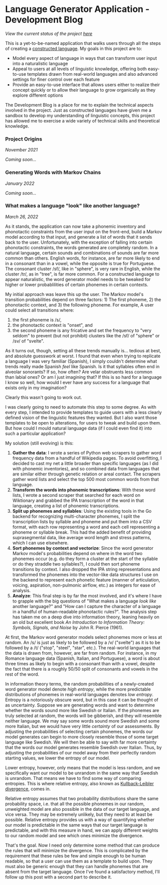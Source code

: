 # Language Generator Application - Development Blog
_View the current status of the project [here](https://lang-gen.herokuapp.com/)_

This is a yet-to-be-named application that walks users through all the steps of creating a [constructed language](https://en.wikipedia.org/wiki/Constructed_language). My goals in this project are to:
- Model every aspect of language in ways that can transform user input into a naturalistic language
- Appeal to users at all levels of linguistic knowledge, offering both easy-to-use templates drawn from real-world languages and also advanced settings for finer control over each feature
- Provide an easy-to-use interface that allows users either to realize their concept quickly or to allow their language to grow organically as they explore different options

The Development Blog is a place for me to explain the technical aspects involved in the project. Just as constructed languages have given me a sandbox to develop my understanding of linguistic concepts, this project has allowed me to exercise a wide variety of technical skills and theoretical knowledge. 

### Project Origins
_November 2021_

_Coming soon..._ 


### Generating Words with Markov Chains
_January 2022_

_Coming soon..._


### What makes a language "look" like another language?
_March 26, 2022_

As it stands, the application can now take a phonemic inventory and phonotactic constraints from the user input on the front-end, build a Markov model according to that input, and generate a list of words that it sends back to the user. Unfortunately, with the exception of falling into certain phonotactic constraints, the words generated are completely random. In a natural language, certain sounds and combinations of sounds are far more common than others. English words, for instance, are far more likely to end in a consonant than in a vowel, while the opposite is true for Portuguese. The consonant cluster /sf/, like in "sphere", is very rare in English, while the cluster /tr/, as in "tree", is far more common. For a constructed language to appear naturalistic, the word generator model needs to be tweaked for higher or lower probablilities of certain phonemes in certain contexts.

My initial approach was leave this up the user. The Markov model's transition probabilities depend on three factors: 1) The first phoneme, 2) the phonotactic context, and 3) the following phoneme. For example, A user could select all transitions where:
1. the first phoneme is /s/, 
2. the phonotactic context is "onset", and 
3. the second phoneme is any fricative
and set the frequency to "very seldom" to prevent (but not prohibit) clusters like the /sf/ of "sphere" or /sv/ of "svelte".

As it turns out, though, setting all these trends manually is... tedious at best, and absolute guesswork at worst. I found that even when trying to replicate a language I was very familiar (Spanish), I simply couldn't determine what trends really made Spanish _feel_ like Spanish. Is it that syllables often end in alveolar sonorants? If so, how often? Are velar obstruents less common than labial ones? Or am I just imagining that? If this is so hard for a language I know so well, how would I ever have any success for a language that exists only in my imagination?

Clearly this wasn't going to work out.

I was clearly going to need to automate this step to some degree. As with every step, I intended to provide templates to guide users with a less clearly defined vision of the linguistic features they wanted. But I also want those templates to be open to alterations, for users to tweak and build upon them. But how could I mould natural language data (if I could even find it) into such a particular application? 

My solution (still evolving) is this:
1. **Gather the data**: I wrote a series of Python web scrapers to gather word frequency data from a handful of Wikipedia pages. To avoid overfitting, I decided to cast my net a little broader than specific languages (as I did with phonemic inventories), and so combined data from languages that are similar either through genetic relation or areal contact. The scrapers gather word lists and select the top 500 most common words from that language.
2. **Transform the words into phonemic transcriptions**: With these word lists, I wrote a second scraper that searched for each word on Wiktionary and grabbed the IPA transcription of the word in that language, creating a list of phonemic transcriptions.
3. **Split up phonemes and syllables**: Using the existing tools in the Go backend for recognizing multi-character phonemes, I split the transcription lists by syllable and phoneme and put them into a CSV format, with each row representing a word and each cell representing a phoneme or syllable break. This had the added benefit of providing suprasegmental data, like average word length and stress patterns, which I can use elsewhere.
4. **Sort phonemes by context and vectorize**: Since the word generator Markov model's probabilities depend on where in the word two phonemes occur (e.g. do they form a cluster at the start of the syllable or do they straddle two syllables?), I could then sort phoneme transitions by context. I also dropped the IPA string representations and transformed the phonemes into the vector-like data structures I use on the backend to represent each phonetic feature (manner of articulation, voicing, aspiration, non-pulmonic airflow, etc.) as integers for ease of analysis.
5. **Analyze**: This final step is by far the most involved, and it's where I have to grapple with the big questions of "What makes a language _look like_ another language?" and "How can I capture the character of a language in a handful of human-readable phonotactic rules?". The analysis step has taken me on a deep dive into information theory, leaning heavily on an old but excellent book _An Introduction to Information Theory: Symbols, Signals, and Noise_ by John R. Pierce (1961). 

At first, the Markov word generator models select phonemes more or less at random. An /s/ is just as likely to be followed by a /v/ ("svelte") as it is to be followed by a /t/ ("stop", "steel", "star", etc.). The real-world languages that the data is drawn from, however, are far from random. For instance, in my  Romance language data (Spanish, Italian, and Portuguese), a word is about three times as likely to begin with a consonant than with a vowel, despite the fact that there is a roughly 50/50 split of consonants and vowels in the rest of the word. 

In information theory terms, the random probabilities of a newly-created word generator model denote _high entropy_, while the more predictable distributions of phonemes in real-world languages denotes _low entropy_. Entropy is a notoriously obscure word, but in this case it can be thought of as uncertainty. Suppose we are generating words and want to determine whether the words sound more like Swedish or Italian. If the phonemes are truly selected at random, the words will be gibberish, and they will resemble neither language. We may say some words sound more Swedish and some more Italian, but we would have very little _certainty_ of our assessments. By adjusting the probabilities of selecting certain phonemes, the words our model generates can begin to more closely resemble those of some target language like Swedish. We will then be able to say with far more certainty that the words our model generates resemble Swedish over Italian. Thus, by adjusting the probabilities of our model away from their perfectly random starting values, we lower the entropy of our model.

Lower entropy, however, only means that the model is less random, and we specifically want our model to be unrandom in the same way that Swedish is unrandom. That means we have to find some way of comparing entropies. This is where relative entropy, also known as [Kullback-Leibler divergence](https://en.wikipedia.org/wiki/Kullback%E2%80%93Leibler_divergence), comes in. 

Relative entropy assumes that two probability distributions share the same probability space, i.e. that all the possible phonemes in our random, unweighted model are also possible in the data of our target language, and vice versa. They may be extremely unlikely, but they need to at least be possible. Relative entropy provides us with a way of quantifying whether our model is predictable in the same ways that our target language is predictable, and with this measure in hand, we can apply different weights to our random model and see which ones minimize the divergence.

That's the goal. Now I need only determine some method that can produce the rules that will minimize the divergence. This is complicated by the requirement that these rules be few and simple enough to be human readable, so that a user can use them as a template to build upon. They must also be generic enough that they can handle phonemes that are absent from the target language. Once I've found a satisfactory method, I'll follow up this post with a second part to describe it. 


